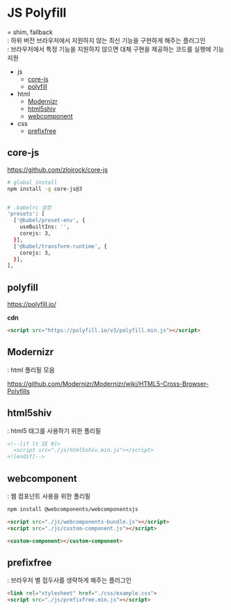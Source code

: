 # JS Polyfill
= shim, fallback   
: 하위 버전 브라우저에서 지원하지 않는 최신 기능을 구현하게 해주는 플러그인  
: 브라우저에서 특정 기능을 지원하지 않으면 대체 구현을 제공하는 코드를 실행에 기능 지원  


- js
  - [core-js](#core-js)
  - [polyfill](#polyfill)
- html
  - [Modernizr](#modernizr)
  - [html5shiv](#html5shiv)
  - [webcomponent](#webcomponent)
- css
  - [prefixfree](#prefixfree)



## core-js

https://github.com/zloirock/core-js


```bash
# global install
npm install -g core-js@3


# .babelrc 설정
'presets': [
  ['@babel/preset-env', {
    useBuiltIns: '',
    corejs: 3,
  }],
  ['@babel/transform-runtime', {
    corejs: 3,
  }],
],
```



## polyfill

https://polyfill.io/

**cdn**
```html
<script src="https://polyfill.io/v3/polyfill.min.js"></script>
```



## Modernizr
: html 폴리필 모음

https://github.com/Modernizr/Modernizr/wiki/HTML5-Cross-Browser-Polyfills



## html5shiv
: html5 태그를 사용하기 위한 폴리필

```html
<!--[if lt IE 9]>
  <script src="./js/html5shiv.min.js"></script>
<![endif]-->
```



## webcomponent
: 웹 컴포넌트 사용을 위한 폴리필  

```bash
npm install @webcomponents/webcomponentsjs
```

```html
<script src="./js/webcomponents-bundle.js"></script>
<script src="./js/custom-component.js"></script>

<custom-component></custom-component>
```



## prefixfree
: 브라우저 별 접두사를 생략하게 해주는 플러그인  

```html
<link rel="stylesheet" href="./css/example.css">
<script src="./js/prefixfree.min.js"></script>
```